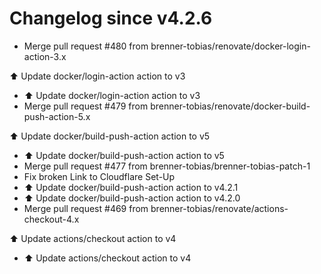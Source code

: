 # Changelog since v4.2.6
- Merge pull request #480 from brenner-tobias/renovate/docker-login-action-3.x

⬆️ Update docker/login-action action to v3 
- ⬆️ Update docker/login-action action to v3 
- Merge pull request #479 from brenner-tobias/renovate/docker-build-push-action-5.x

⬆️ Update docker/build-push-action action to v5 
- ⬆️ Update docker/build-push-action action to v5 
- Merge pull request #477 from brenner-tobias/brenner-tobias-patch-1 
- Fix broken Link to Cloudflare Set-Up 
- ⬆️ Update docker/build-push-action action to v4.2.1 
- ⬆️ Update docker/build-push-action action to v4.2.0 
- Merge pull request #469 from brenner-tobias/renovate/actions-checkout-4.x

⬆️ Update actions/checkout action to v4 
- ⬆️ Update actions/checkout action to v4 
